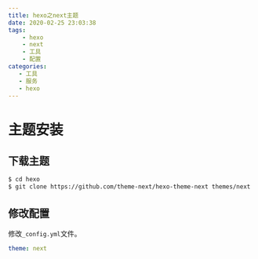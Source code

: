 ```yaml
---
title: hexo之next主题
date: 2020-02-25 23:03:38
tags: 
    - hexo
    - next
    - 工具
    - 配置
categories:
   - 工具
   - 服务
   - hexo
---
```


# 主题安装

## 下载主题

```sh
$ cd hexo
$ git clone https://github.com/theme-next/hexo-theme-next themes/next
```
<!-- more -->
## 修改配置

修改`_config.yml`文件。

```yaml
theme: next
```



